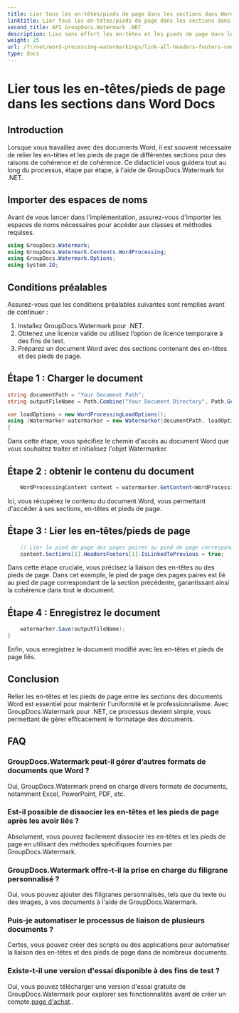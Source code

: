 ```yaml
---
title: Lier tous les en-têtes/pieds de page dans les sections dans Word Docs
linktitle: Lier tous les en-têtes/pieds de page dans les sections dans Word Docs
second_title: API GroupDocs.Watermark .NET
description: Liez sans effort les en-têtes et les pieds de page dans les documents Word à l'aide de GroupDocs.Watermark pour .NET. Assurez facilement cohérence et professionnalisme.
weight: 25
url: /fr/net/word-processing-watermarkings/link-all-headers-footers-section-word-docs/
type: docs
---
```

# Lier tous les en-têtes/pieds de page dans les sections dans Word Docs

## Introduction
Lorsque vous travaillez avec des documents Word, il est souvent nécessaire de relier les en-têtes et les pieds de page de différentes sections pour des raisons de cohérence et de cohérence. Ce didacticiel vous guidera tout au long du processus, étape par étape, à l'aide de GroupDocs.Watermark for .NET.
## Importer des espaces de noms
Avant de vous lancer dans l'implémentation, assurez-vous d'importer les espaces de noms nécessaires pour accéder aux classes et méthodes requises.
```csharp
using GroupDocs.Watermark;
using GroupDocs.Watermark.Contents.WordProcessing;
using GroupDocs.Watermark.Options;
using System.IO;
```
## Conditions préalables
Assurez-vous que les conditions préalables suivantes sont remplies avant de continuer :
1. Installez GroupDocs.Watermark pour .NET.
2. Obtenez une licence valide ou utilisez l’option de licence temporaire à des fins de test.
3. Préparez un document Word avec des sections contenant des en-têtes et des pieds de page.
## Étape 1 : Charger le document
```csharp
string documentPath = "Your Document Path";
string outputFileName = Path.Combine("Your Document Directory", Path.GetFileName(documentPath));

var loadOptions = new WordProcessingLoadOptions();
using (Watermarker watermarker = new Watermarker(documentPath, loadOptions))
{
```
Dans cette étape, vous spécifiez le chemin d'accès au document Word que vous souhaitez traiter et initialisez l'objet Watermarker.
## Étape 2 : obtenir le contenu du document
```csharp
    WordProcessingContent content = watermarker.GetContent<WordProcessingContent>();
```
Ici, vous récupérez le contenu du document Word, vous permettant d'accéder à ses sections, en-têtes et pieds de page.
## Étape 3 : Lier les en-têtes/pieds de page
```csharp
    // Lier le pied de page des pages paires au pied de page correspondant dans la section précédente
    content.Sections[1].HeadersFooters[1].IsLinkedToPrevious = true;
```
Dans cette étape cruciale, vous précisez la liaison des en-têtes ou des pieds de page. Dans cet exemple, le pied de page des pages paires est lié au pied de page correspondant de la section précédente, garantissant ainsi la cohérence dans tout le document.

## Étape 4 : Enregistrez le document
```csharp
    watermarker.Save(outputFileName);
}
```
Enfin, vous enregistrez le document modifié avec les en-têtes et pieds de page liés.

## Conclusion
Relier les en-têtes et les pieds de page entre les sections des documents Word est essentiel pour maintenir l'uniformité et le professionnalisme. Avec GroupDocs.Watermark pour .NET, ce processus devient simple, vous permettant de gérer efficacement le formatage des documents.
## FAQ
### GroupDocs.Watermark peut-il gérer d’autres formats de documents que Word ?
Oui, GroupDocs.Watermark prend en charge divers formats de documents, notamment Excel, PowerPoint, PDF, etc.
### Est-il possible de dissocier les en-têtes et les pieds de page après les avoir liés ?
Absolument, vous pouvez facilement dissocier les en-têtes et les pieds de page en utilisant des méthodes spécifiques fournies par GroupDocs.Watermark.
### GroupDocs.Watermark offre-t-il la prise en charge du filigrane personnalisé ?
Oui, vous pouvez ajouter des filigranes personnalisés, tels que du texte ou des images, à vos documents à l'aide de GroupDocs.Watermark.
### Puis-je automatiser le processus de liaison de plusieurs documents ?
Certes, vous pouvez créer des scripts ou des applications pour automatiser la liaison des en-têtes et des pieds de page dans de nombreux documents.
### Existe-t-il une version d'essai disponible à des fins de test ?
 Oui, vous pouvez télécharger une version d'essai gratuite de GroupDocs.Watermark pour explorer ses fonctionnalités avant de créer un compte.[page d'achat](https://purchase.groupdocs.com/temporary-license/)..
